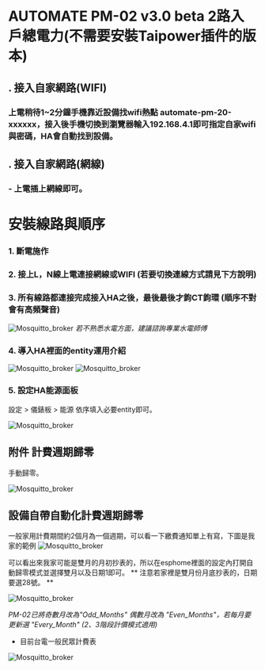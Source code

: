 # AUTOMATE PM-02 v3.0 beta 2路入戶總電力(不需要安裝Taipower插件的版本)
## . 接入自家網路(WIFI)
### 上電稍待1~2分鐘手機靠近設備找wifi熱點 automate-pm-20-xxxxxx，接入後手機切換到瀏覽器輸入192.168.4.1即可指定自家wifi與密碼，HA會自動找到設備。
## . 接入自家網路(網線)
### - 上電插上網線即可。

# 安裝線路與順序
### 1. 斷電施作
### 2. 接上L，N線上電連接網線或WIFI (若要切換連線方式請見下方說明)
### 3. 所有線路都連接完成接入HA之後，最後最後才鉤CT鉤環 (順序不對會有高頻聲音)
![Mosquitto_broker](/PM_02/image/p45.JPG)
*若不熟悉水電方面，建議諮詢專業水電師傅*
### 4. 導入HA裡面的entity運用介紹
![Mosquitto_broker](/PM_02/image/p48.JPG)
![Mosquitto_broker](/PM_02/image/p47.JPG)

### 5. 設定HA能源面板

設定  >  儀錶板  > 能源  依序填入必要entity即可。

![Mosquitto_broker](/PM_02/image/p49.JPG)

## 附件 計費週期歸零

手動歸零。

![Mosquitto_broker](/wt32_electricity/image/110341.png)

## 設備自帶自動化計費週期歸零 
一般家用計費期間約2個月為一個週期，可以看一下繳費通知單上有寫，下圖是我家的範例
![Mosquitto_broker](/wt32_electricity/image/68D1224C2C0A.jpg)

可以看出來我家可能是雙月的月初抄表的，所以在esphome裡面的設定內打開自動歸零模式並選擇雙月以及日期1即可。
** 注意若家裡是雙月份月底抄表的，日期要選28號。 **

![Mosquitto_broker](/wt32_electricity/image/114753.png)

*PM-02已將奇數月改為"Odd_Months" 偶數月改為 "Even_Months"，若每月要更新選 "Every_Month" (2、3階段計價模式適用)*

* 目前台電一般民眾計費表

![Mosquitto_broker](/electricity_meter_pro_20way/image/104933.png)
